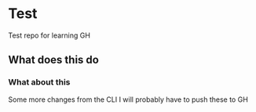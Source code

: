 # Test
Test repo for learning GH

## What does this do

### What about this


Some more changes from the CLI
I will probably have to push these to GH
